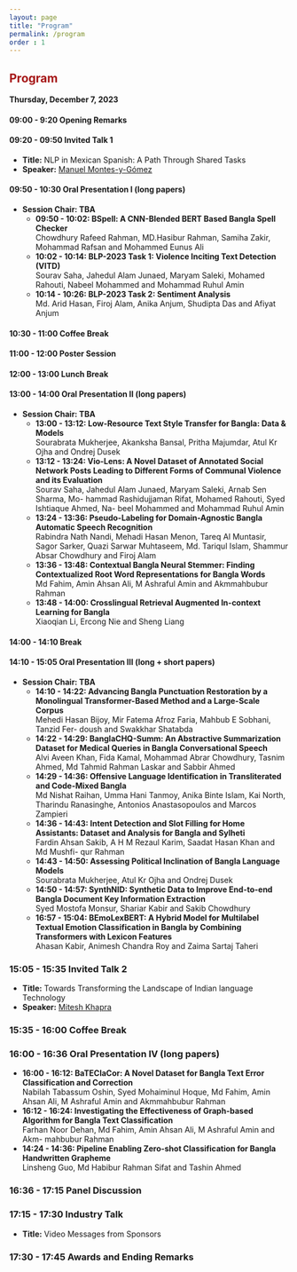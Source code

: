 ```yaml
---
layout: page
title: "Program"
permalink: /program
order : 1
---
```


<h2 style="color: #a61717">Program</h2>


<!-- ## Schedule -->
**Thursday, December 7, 2023**

#### 09:00 - 9:20 Opening Remarks


#### 09:20 - 09:50 Invited Talk 1
<!-- - **Time:** 09:20 - 09:50 -->
- **Title:** NLP in Mexican Spanish: A Path Through Shared Tasks
- **Speaker:** [Manuel Montes-y-Gómez](https://ccc.inaoep.mx/~mmontesg/)

#### 09:50 - 10:30 Oral Presentation I (long papers)
- **Session Chair: TBA**
  - **09:50 - 10:02: BSpell: A CNN-Blended BERT Based Bangla Spell Checker** <br>
  Chowdhury Rafeed Rahman, MD.Hasibur Rahman, Samiha Zakir, Mohammad Rafsan and Mohammed Eunus Ali
  - **10:02 - 10:14: BLP-2023 Task 1: Violence Inciting Text Detection (VITD)**<br>
  Sourav Saha, Jahedul Alam Junaed, Maryam Saleki, Mohamed Rahouti, Nabeel Mohammed and Mohammad Ruhul Amin
  - **10:14 - 10:26: BLP-2023 Task 2: Sentiment Analysis**<br>
  Md. Arid Hasan, Firoj Alam, Anika Anjum, Shudipta Das and Afiyat Anjum

#### 10:30 - 11:00 Coffee Break

#### 11:00 - 12:00 Poster Session

#### 12:00 - 13:00 Lunch Break

#### 13:00 - 14:00 Oral Presentation II (long papers)
- **Session Chair: TBA**
  - **13:00 - 13:12: Low-Resource Text Style Transfer for Bangla: Data & Models**<br>
  Sourabrata Mukherjee, Akanksha Bansal, Pritha Majumdar, Atul Kr Ojha and Ondrej Dusek
  - **13:12 - 13:24: Vio-Lens: A Novel Dataset of Annotated Social Network Posts Leading to Different Forms of Communal Violence and its Evaluation**<br>
  Sourav Saha, Jahedul Alam Junaed, Maryam Saleki, Arnab Sen Sharma, Mo- hammad Rashidujjaman Rifat, Mohamed Rahouti, Syed Ishtiaque Ahmed, Na- beel Mohammed and Mohammad Ruhul Amin
  - **13:24 - 13:36: Pseudo-Labeling for Domain-Agnostic Bangla Automatic Speech Recognition**<br>
  Rabindra Nath Nandi, Mehadi Hasan Menon, Tareq Al Muntasir, Sagor Sarker, Quazi Sarwar Muhtaseem, Md. Tariqul Islam, Shammur Absar Chowdhury and Firoj Alam
  - **13:36 - 13:48: Contextual Bangla Neural Stemmer: Finding Contextualized Root Word Representations for Bangla Words**<br>
  Md Fahim, Amin Ahsan Ali, M Ashraful Amin and Akmmahbubur Rahman
  - **13:48 - 14:00: Crosslingual Retrieval Augmented In-context Learning for Bangla**<br>
  Xiaoqian Li, Ercong Nie and Sheng Liang

#### 14:00 - 14:10 Break
#### 14:10 - 15:05 Oral Presentation III (long + short papers)
- **Session Chair: TBA**
  - **14:10 - 14:22: Advancing Bangla Punctuation Restoration by a Monolingual Transformer-Based Method and a Large-Scale Corpus**<br>
  Mehedi Hasan Bijoy, Mir Fatema Afroz Faria, Mahbub E Sobhani, Tanzid Fer- doush and Swakkhar Shatabda
  - **14:22 - 14:29: BanglaCHQ-Summ: An Abstractive Summarization Dataset for Medical Queries in Bangla Conversational Speech**<br>
  Alvi Aveen Khan, Fida Kamal, Mohammad Abrar Chowdhury, Tasnim Ahmed, Md Tahmid Rahman Laskar and Sabbir Ahmed
  - **14:29 - 14:36: Offensive Language Identification in Transliterated and Code-Mixed Bangla**<br>
  Md Nishat Raihan, Umma Hani Tanmoy, Anika Binte Islam, Kai North, Tharindu Ranasinghe, Antonios Anastasopoulos and Marcos Zampieri
  - **14:36 - 14:43: Intent Detection and Slot Filling for Home Assistants: Dataset and Analysis for Bangla and Sylheti**<br>
  Fardin Ahsan Sakib, A H M Rezaul Karim, Saadat Hasan Khan and Md Mushfi- qur Rahman
  - **14:43 - 14:50: Assessing Political Inclination of Bangla Language Models**<br>
  Sourabrata Mukherjee, Atul Kr Ojha and Ondrej Dusek
  - **14:50 - 14:57: SynthNID: Synthetic Data to Improve End-to-end Bangla Document Key Information Extraction**<br>
  Syed Mostofa Monsur, Shariar Kabir and Sakib Chowdhury
  - **16:57 - 15:04: BEmoLexBERT: A Hybrid Model for Multilabel Textual Emotion Classification in Bangla by Combining Transformers with Lexicon Features**<br>
  Ahasan Kabir, Animesh Chandra Roy and Zaima Sartaj Taheri

### 15:05 - 15:35 Invited Talk 2
- **Title:** Towards Transforming the Landscape of Indian language Technology
- **Speaker:** [Mitesh Khapra](http://www.cse.iitm.ac.in/~miteshk/)

### 15:35 - 16:00 Coffee Break

### 16:00 - 16:36 Oral Presentation IV (long papers)
  - **16:00 - 16:12: BaTEClaCor: A Novel Dataset for Bangla Text Error Classification and Correction**<br>
  Nabilah Tabassum Oshin, Syed Mohaiminul Hoque, Md Fahim, Amin Ahsan Ali, M Ashraful Amin and Akmmahbubur Rahman
  - **16:12 - 16:24: Investigating the Effectiveness of Graph-based Algorithm for Bangla Text Classification**<br>
  Farhan Noor Dehan, Md Fahim, Amin Ahsan Ali, M Ashraful Amin and Akm- mahbubur Rahman
  - **14:24 - 14:36: Pipeline Enabling Zero-shot Classification for Bangla Handwritten Grapheme**<br>
  Linsheng Guo, Md Habibur Rahman Sifat and Tashin Ahmed

### 16:36 - 17:15 Panel Discussion

### 17:15 - 17:30 Industry Talk
- **Title:** Video Messages from Sponsors

### 17:30 - 17:45 Awards and Ending Remarks
